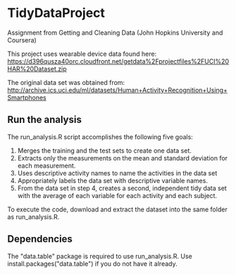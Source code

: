 TidyDataProject
===============

Assignment from Getting and Cleaning Data (John Hopkins University and Coursera)

This project uses wearable device data found here: https://d396qusza40orc.cloudfront.net/getdata%2Fprojectfiles%2FUCI%20HAR%20Dataset.zip 

The original data set was obtained from: http://archive.ics.uci.edu/ml/datasets/Human+Activity+Recognition+Using+Smartphones 

## Run the analysis
The run_analysis.R script accomplishes the following five goals:

1. Merges the training and the test sets to create one data set.
2. Extracts only the measurements on the mean and standard deviation for each measurement. 
3. Uses descriptive activity names to name the activities in the data set
4. Appropriately labels the data set with descriptive variable names. 
5. From the data set in step 4, creates a second, independent tidy data set with the average of each variable for each activity and each subject.

To execute the code, download and extract the dataset into the same folder as run_analysis.R.

## Dependencies
The "data.table" package is required to use run_analysis.R.
Use install.packages("data.table") if you do not have it already.
